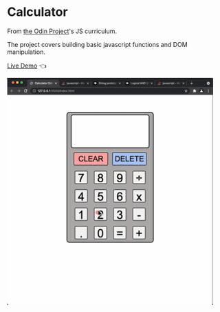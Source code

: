 # Calculator

From [the Odin Project](http://www.theodinproject.com/courses/web-development-101/lessons/html-css)'s JS curriculum.

The project covers building basic javascript functions and DOM manipulation. 

[Live Demo](https://kamyar-mazloom.github.io/Calculator/) :point_left:

![Calculator Demo](demo/calculator-demo.gif)
